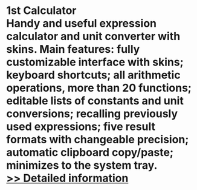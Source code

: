 # 1st Calculator<br />Handy and useful expression calculator and unit converter with skins. Main features: fully customizable interface with skins; keyboard shortcuts; all arithmetic operations, more than 20 functions; editable lists of constants and unit conversions; recalling previously used expressions; five result formats with changeable precision; automatic clipboard copy/paste; minimizes to the system tray.<br />[>> Detailed information](https://secure.shareit.com/shareit/product.html?productid=134277&affiliateid=200057808)
